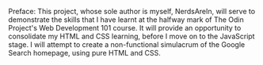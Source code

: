 Preface: This project, whose sole author is myself, NerdsAreIn, will serve to demonstrate the skills that I have learnt at the halfway mark of The Odin Project's Web Development 101 course. It will provide an opportunity to consolidate my HTML and CSS learning, before I move on to the JavaScript stage. I will attempt to create a non-functional simulacrum of the Google Search homepage, using pure HTML and CSS.
 

